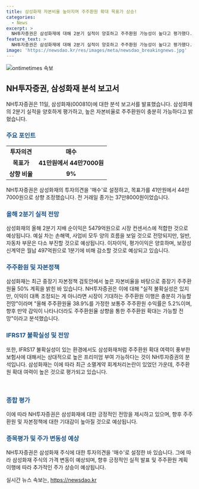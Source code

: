 ```yaml
---
title: 삼성화재 자본비율 높아지며 주주환원 확대 목표가 상승!
categories:
  - News
excerpt: >
  NH투자증권은 삼성화재에 대해 2분기 실적이 양호하고 주주환원 가능성이 높다고 평가했다. 지난 5월 중장기 자본정책 검토안에서는 중장기 주주환원율 50% 계획을 공개했으며, 주주환원 확대 여력이 풍부한 보험사에 대해 높은 프리미엄 부여 가능하다는 설명이다. 투자의견은 매수, 목표가는 41만원에서 44만7000원으로 9% 상향 조정됐다. (연합뉴스)
feature_text: >
  NH투자증권은 삼성화재에 대해 2분기 실적이 양호하고 주주환원 가능성이 높다고 평가했다. 지난 5월 중장기 자본정책 검토안에서는 중장기 주주환원율 50% 계획을 공개했으며, 주주환원 확대 여력이 풍부한 보험사에 대해 높은 프리미엄 부여 가능하다는 설명이다. 투자의견은 매수, 목표가는 41만원에서 44만7000원으로 9% 상향 조정됐다. (연합뉴스)
image: 'https://newsdao.kr/res/images/meta/newsdao_breakingnews.jpg'
---
```


<p><img src="https://newsdao.kr/res/images/meta/newsdao_breakingnews.jpg" alt="ontimetimes 속보" /></p>

<h2 data-ke-size="size26">NH투자증권, 삼성화재 분석 보고서</h2>

<p data-ke-size="size16">NH투자증권은 11일, 삼성화재(000810)에 대한 분석 보고서를 발표했습니다. 삼성화재의 2분기 실적을 양호하게 평가하고, 높은 자본비율로 주주환원이 충분히 가능하다고 밝혔습니다.</p>

<h3><b><span style="color: #1a5490;">주요 포인트</span></b></h3>

<table>
  <tr>
    <td style="text-align: center; height: 17px;"><b>투자의견</b></td>
    <td style="text-align: center; height: 17px;"><b>매수</b></td>
  </tr>
  <tr>
    <td style="text-align: center; height: 17px;"><b>목표가</b></td>
    <td style="text-align: center; height: 17px;"><b>41만원에서 44만7000원</b></td>
  </tr>
  <tr>
    <td style="text-align: center; height: 17px;"><b>상향 비율</b></td>
    <td style="text-align: center; height: 17px;"><b>9%</b></td>
  </tr>
</table>

<p data-ke-size="size16">NH투자증권은 삼성화재의 투자의견을 '매수'로 설정하고, 목표가를 41만원에서 44만7000원으로 상향 조정했습니다. 전 거래일 종가는 37만8000원이었습니다.</p>

<h3><b><span style="color: #1a5490;">올해 2분기 실적 전망</span></b></h3>

<p data-ke-size="size16">삼성화재의 올해 2분기 지배 순이익은 5479억원으로 시장 컨센서스에 적합한 것으로 예상됩니다. 예실 차는 손해액, 사업비 모두 양의 흐름을 보일 것으로 전망되지만, 일반, 자동차 부문은 다소 부진할 것으로 예상됩니다. 이자이익, 평가이익은 양호하며, 보장성 신계약은 월납 497억원으로 1분기에 비해 감소할 것으로 예상되고 있습니다.</p>

<h3><b><span style="color: #1a5490;">주주환원 및 자본정책</span></b></h3>

<p data-ke-size="size16">삼성화재는 최근 중장기 자본정책 검토안에서 높은 자본비율을 바탕으로 중장기 주주환원율 50% 계획을 밝힌 바 있습니다. NH투자증권은 이에 대해 "실적 불확실성은 있지만, 이익이 대폭 조정되는 게 아니라면 시장이 기대하는 주주환원 이행은 충분히 가능할 전망"이라며 "올해 주주환원율 38.9%를 가정한 보통주 주주환원 수익률은 5.2%이며, 향후 만약 감익이 나타나더라도 주주환원율 상향을 통한 주주환원 확대는 가능할 전망"이라고 분석했습니다.</p>

<h3><b><span style="color: #1a5490;">IFRS17 불확실성 및 전망</span></b></h3>

<p data-ke-size="size16">또한, IFRS17 불확실성이 있는 환경에서도 삼성화재처럼 주주환원 확대 여력이 풍부한 보험사에 대해서는 상대적으로 높은 프리미엄 부여 가능하다는 것이 NH투자증권의 분석입니다. 삼성화재는 이에 따라 최근 소멸계약 회계처리논란이 있었던 가운데, 주주환원 확대 여력이 높은 것으로 평가되고 있습니다.</p>

<p data-ke-size="size16">&nbsp;</p>

<h3><b><span style="color: #1a5490;">종합 평가</span></b></h3>

<p data-ke-size="size16">이에 따라 NH투자증권은 삼성화재에 대한 긍정적인 전망을 제시하고 있으며, 향후 주주환원 및 자본정책에 대한 기대감이 높아질 것으로 예상됩니다.</p>

<h3><b><span style="color: #1a5490;">종목평가 및 주가 변동성 예상</span></b></h3>

<p data-ke-size="size16">NH투자증권은 삼성화재 주식에 대한 투자의견을 '매수'로 설정한 바 있습니다. 그에 따라 삼성화재 주식의 가격 변동이 예상되며, 향후 긍정적인 실적 발표 및 주주환원 계획 이행에 따라 추가적인 주가 상승이 예상됩니다.</p>
실시간 뉴스 속보는, <a href="https://newsdao.kr" rel="dofollow">https://newsdao.kr</a>


